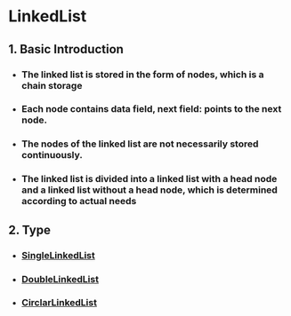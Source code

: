 # LinkedList

## 1. Basic Introduction

 - ### The linked list is stored in the form of nodes, which is a chain storage

 - ### Each node contains data field, next field: points to the next node.

 - ### The nodes of the linked list are not necessarily stored continuously.

 - ### The linked list is divided into a linked list with a head node and a linked list without a head node, which is determined according to actual needs

## 2. Type

 - ### [SingleLinkedList](https://github.com/CrazyCatZhang/Algorithms/tree/master/Algorithms%26Datastructures/Datastructures/src/com/catzhang/linkedlist/singlelinkedlist)

 - ### [DoubleLinkedList](https://github.com/CrazyCatZhang/Algorithms/tree/master/Algorithms%26Datastructures/Datastructures/src/com/catzhang/linkedlist/doublelinkedlist)

 - ### [CirclarLinkedList](https://github.com/CrazyCatZhang/Algorithms/tree/master/Algorithms%26Datastructures/Datastructures/src/com/catzhang/linkedlist/josepfu)



